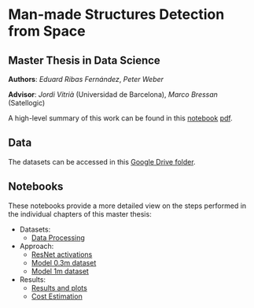 # Man-made Structures Detection from Space

## Master Thesis in Data Science

**Authors**: *Eduard Ribas Fernández*, *Peter Weber*

**Advisor**: *Jordi Vitrià* (Universidad de Barcelona), *Marco Bressan* (Satellogic)

A high-level summary of this work can be found in this [notebook](article/thesis_article.ipynb) [pdf](article/thesis_article.pdf).

## Data

The datasets can be accessed in this [Google Drive folder](https://drive.google.com/open?id=1Hjod1ZTuSIW3VNO2IuGoq_iagI3imnJQ).

## Notebooks

These notebooks provide a more detailed view on the steps performed in the individual chapters of this master thesis:

* Datasets:
  * [Data Processing](Notebooks/thesis_data_processing.ipynb)
* Approach:
  * [ResNet activations](Notebooks/thesis_activations.ipynb)
  * [Model 0.3m dataset](Notebooks/ResNetActivations_FullyConnected_0.3m.ipynb)
  * [Model 1m dataset](Notebooks/ResNetActivations_FullyConnected_1m.ipynb)
* Results:
  * [Results and plots](Notebooks/thesis_results.ipynb)
  * [Cost Estimation](Notebooks/thesis_estimate_costs.ipynb)

